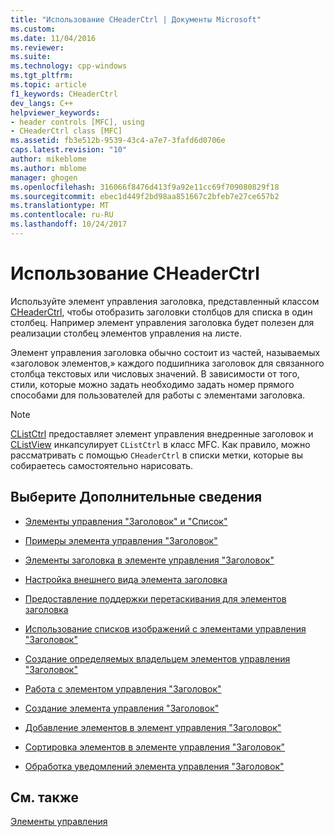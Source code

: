 ```yaml
---
title: "Использование CHeaderCtrl | Документы Microsoft"
ms.custom: 
ms.date: 11/04/2016
ms.reviewer: 
ms.suite: 
ms.technology: cpp-windows
ms.tgt_pltfrm: 
ms.topic: article
f1_keywords: CHeaderCtrl
dev_langs: C++
helpviewer_keywords:
- header controls [MFC], using
- CHeaderCtrl class [MFC]
ms.assetid: fb3e512b-9539-43c4-a7e7-3fafd6d0706e
caps.latest.revision: "10"
author: mikeblome
ms.author: mblome
manager: ghogen
ms.openlocfilehash: 316066f8476d413f9a92e11cc69f709080829f18
ms.sourcegitcommit: ebec1d449f2bd98aa851667c2bfeb7e27ce657b2
ms.translationtype: MT
ms.contentlocale: ru-RU
ms.lasthandoff: 10/24/2017
---
```

# <a name="using-cheaderctrl"></a>Использование CHeaderCtrl
Используйте элемент управления заголовка, представленный классом [CHeaderCtrl](../mfc/reference/cheaderctrl-class.md), чтобы отобразить заголовки столбцов для списка в один столбец. Например элемент управления заголовка будет полезен для реализации столбец элементов управления на листе.  
  
 Элемент управления заголовка обычно состоит из частей, называемых «заголовок элементов,» каждого подшипника заголовок для связанного столбца текстовых или числовых значений. В зависимости от того, стили, которые можно задать необходимо задать номер прямого способами для пользователей для работы с элементами заголовка.  
  
> [!NOTE]
>  [CListCtrl](../mfc/reference/clistctrl-class.md) предоставляет элемент управления внедренные заголовок и [CListView](../mfc/reference/clistview-class.md) инкапсулирует `CListCtrl` в класс MFC. Как правило, можно рассматривать с помощью `CHeaderCtrl` в списки метки, которые вы собираетесь самостоятельно нарисовать.  
  
## <a name="what-do-you-want-to-know-more-about"></a>Выберите Дополнительные сведения  
  
-   [Элементы управления "Заголовок" и "Список"](../mfc/header-control-and-list-control.md)  
  
-   [Примеры элемента управления "Заголовок"](../mfc/header-control-examples.md)  
  
-   [Элементы заголовка в элементе управления "Заголовок"](../mfc/header-items-in-a-header-control.md)  
  
-   [Настройка внешнего вида элемента заголовка](../mfc/customizing-the-header-item-s-appearance.md)  
  
-   [Предоставление поддержки перетаскивания для элементов заголовка](../mfc/providing-drag-and-drop-support-for-header-items.md)  
  
-   [Использование списков изображений с элементами управления "Заголовок"](../mfc/using-image-lists-with-header-controls.md)  
  
-   [Создание определяемых владельцем элементов управления "Заголовок"](../mfc/making-owner-drawn-header-controls.md)  
  
-   [Работа с элементом управления "Заголовок"](../mfc/working-with-a-header-control.md)  
  
-   [Создание элемента управления "Заголовок"](../mfc/creating-the-header-control.md)  
  
-   [Добавление элементов в элемент управления "Заголовок"](../mfc/adding-items-to-the-header-control.md)  
  
-   [Сортировка элементов в элементе управления "Заголовок"](../mfc/ordering-items-in-the-header-control.md)  
  
-   [Обработка уведомлений элемента управления "Заголовок"](../mfc/processing-header-control-notifications.md)  
  
## <a name="see-also"></a>См. также  
 [Элементы управления](../mfc/controls-mfc.md)

